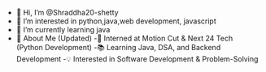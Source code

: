 - 👋 Hi, I’m @Shraddha20-shetty
- 👀 I’m interested in python,java,web development, javascript  
- 🌱 I’m currently learning java
- 🚀 About Me (Updated)
-🔭 Interned at Motion Cut & Next 24 Tech (Python Development)
-📚 Learning Java, DSA, and Backend Development
-💡 Interested in Software Development & Problem-Solving
<!---
Shraddha20-shetty/Shraddha20-shetty is a ✨ special ✨ repository because its `README.md` (this file) appears on your GitHub profile.
You can click the Preview link to take a look at your changes.
--->
